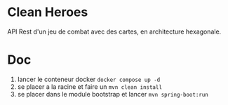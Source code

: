 # Clean Heroes
API Rest d'un jeu de combat avec des cartes, en architecture hexagonale.

# Doc

1. lancer le conteneur docker `docker compose up -d`
2. se placer a la racine et faire un `mvn clean install`
3. se placer dans le module bootstrap et lancer `mvn spring-boot:run`


